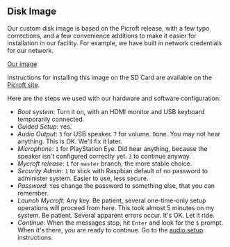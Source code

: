 Disk Image
----------

Our custom disk image is based on the Picroft release, with a few
typo corrections, and a few convenience additions to make it easier
for installation in our facility.  For example, we have built in 
network credentials for our network.

[Our image](https://drive.google.com/file/d/140IF5KPUmsA1clHPB9EVX0JsFPlQrXdT/view?usp=sharing)

Instructions for installing this image on the SD Card are available
on the [Picroft site](https://mycroft.ai/documentation/picroft/#burn-the-disk-image-to-the-micro-sd-card).

Here are the steps we used with our hardware and software configuration:

- *Boot system*: Turn it on, with an HDMI monitor and USB keyboard temporarily connected.
- *Guided Setup*: `Y`es.
- *Audio Output*: `3` for USB speaker.  `7` for volume.  `D`one.  You may not hear anything.  This is OK.  We'll fix it later.
- *Microphone*: `1` for PlayStation Eye. Did hear anything, because the speaker isn't configured correctly yet.  `3` to continue anyway.
- *Mycroft release*: `1` for `master` branch, the more stable choice.
- *Security Admin*: `1` to stick with Raspbian default of no password to administer system. Easier to use, less secure.
- *Password*: `Y`es change the password to something else, that you can remember.
- *Launch Mycroft*: Any key. Be patient, several one-time-only setup operations will proceed from here. 
  This took almost 5 minutes on my system.  Be patient. Several apparent errors occur. It's OK.  Let it ride.
- *Continue*: When the messages stop, hit `Enter` and look for the `$` prompt.  When it's there, you are ready to continue.  Go to the
  [audio setup](../audio/) instructions.
  



